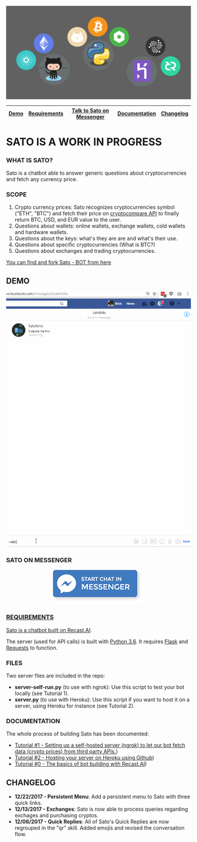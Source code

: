 <p align="center">
  <img src="assets/sato-top-wide.png" />
</p>

| [Demo](#demo) | [Requirements](#requirements) | [Talk to Sato on Messenger](#sato-on-messenger) | [Documentation](#documentation) | [Changelog](#changelog) |
|---|---|---|---|---|

# SATO IS A WORK IN PROGRESS

### WHAT IS SATO?

Sato is a chatbot able to answer generic questions about cryptocurrencies and fetch any currency price.

### SCOPE

1.  Crypto currency prices: Sato recognizes cryptocurrencies symbol ("ETH", "BTC") and fetch their price on [cryptocompare API](https://www.cryptocompare.com/api/) to finally return BTC, USD, and EUR value to the user.
2.  Questions about wallets: online wallets, exchange wallets, cold wallets and hardware wallets.
3.  Questions about the keys: what's they are are and what's their use.
4.  Questions about specific cryptocurrencies (What is BTC?)
5.  Questions about exchanges and trading cryptocurrencies.


[You can find and fork Sato - BOT from here](https://recast.ai/ahirice/sato-cryptobot/train/?utm_source=brice&utm_medium=specialprincessjustine&utm_campaign=sato)

## DEMO
<p align="center">
  <img src="assets/satodemo.gif" />
</p>

### SATO ON MESSENGER

<p align="center">
<a href="https://www.messenger.com/t/satofolio" target="_blank">
<img border="0" alt="MessengerButton" src="assets/messenger.png">
</p>

### REQUIREMENTS

Sato is a chatbot built on [Recast.AI](https://recast.ai/?utm_source=brice&utm_medium=specialprincessjustine&utm_campaign=sato). 

The server (used for API calls) is built with [Python 3.6](https://www.python.org/). It requires [Flask](http://flask.pocoo.org/) and [Requests](http://docs.python-requests.org/en/master/) to function.

### FILES

Two server files are included in the repo:

-   **server-self-run.py** (to use with ngrok): Use this script to test your bot locally (see Tutorial 1).
-   **server.py** (to use with Heroku): Use this script if you want to host it on a server, using Heroku for instance (see Tutorial 2).

### DOCUMENTATION

The whole process of building Sato has been documented:

- [Tutorial #1 - Setting up a self-hosted server (ngrok) to let our bot fetch data (crypto prices) from third party APIs.](https://recast.ai/blog/python-cryptobot/?utm_source=brice&utm_medium=specialprincessjustine&utm_campaign=sato))
- [Tutorial #2 - Hosting your server on Heroku using Github](https://recast.ai/blog/github-repo-heroku/?utm_source=brice&utm_medium=specialprincessjustine&utm_campaign=sato))
- [Tutorial #0 - The basics of bot building with Recast.AI](https://recast.ai/blog/build-your-first-bot-with-recast-ai/?utm_source=brice&utm_medium=specialprincessjustine&utm_campaign=sato))

## CHANGELOG
- **12/22/2017 - Persistent Menu**: Add a persistent menu to Sato with three quick links.
- **12/13/2017 - Exchanges**: Sato is now able to process queries regarding exchages and purchasing cryptos.
- **12/06/2017 - Quick Replies**: All of Sato's Quick Replies are now regrouped in the "qr" skill. Added emojis and revised the conversation flow.
